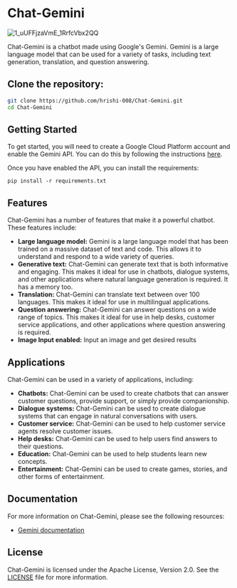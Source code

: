 # Chat-Gemini
![1_uUFFjzaVmE_1RrfcVbx2QQ](https://github.com/hrishi-008/Chat-Gemini/assets/97169623/3b30526a-ca1a-4355-bef3-864f07671f54)


Chat-Gemini is a chatbot made using Google's Gemini. Gemini is a large language model that can be used for a variety of tasks, including text generation, translation, and question answering.

## Clone the repository:

```bash
git clone https://github.com/hrishi-008/Chat-Gemini.git
cd Chat-Gemini
```

## Getting Started

To get started, you will need to create a Google Cloud Platform account and enable the Gemini API. You can do this by following the instructions [here](https://makersuite.google.com/app/apikey).

Once you have enabled the API, you can install the requirements:

```shell
pip install -r requirements.txt
```
## Features

Chat-Gemini has a number of features that make it a powerful chatbot. These features include:

* **Large language model:** Gemini is a large language model that has been trained on a massive dataset of text and code. This allows it to understand and respond to a wide variety of queries.
* **Generative text:** Chat-Gemini can generate text that is both informative and engaging. This makes it ideal for use in chatbots, dialogue systems, and other applications where natural language generation is required. It has a memory too.
* **Translation:** Chat-Gemini can translate text between over 100 languages. This makes it ideal for use in multilingual applications.
* **Question answering:** Chat-Gemini can answer questions on a wide range of topics. This makes it ideal for use in help desks, customer service applications, and other applications where question answering is required.
* **Image Input enabled:** Input an image and get desired results

## Applications

Chat-Gemini can be used in a variety of applications, including:

* **Chatbots:** Chat-Gemini can be used to create chatbots that can answer customer questions, provide support, or simply provide companionship.
* **Dialogue systems:** Chat-Gemini can be used to create dialogue systems that can engage in natural conversations with users.
* **Customer service:** Chat-Gemini can be used to help customer service agents resolve customer issues.
* **Help desks:** Chat-Gemini can be used to help users find answers to their questions.
* **Education:** Chat-Gemini can be used to help students learn new concepts.
* **Entertainment:** Chat-Gemini can be used to create games, stories, and other forms of entertainment.

## Documentation

For more information on Chat-Gemini, please see the following resources:

* [Gemini documentation](https://deepmind.google/technologies/gemini/#introduction)

## License

Chat-Gemini is licensed under the Apache License, Version 2.0. See the [LICENSE](LICENSE) file for more information.
